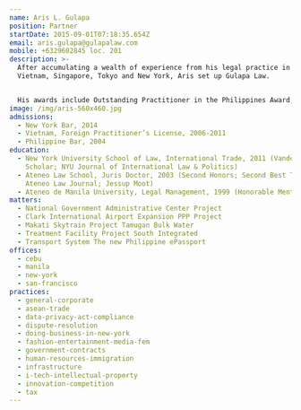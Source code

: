 ```yaml
---
name: Aris L. Gulapa
position: Partner
startDate: 2015-09-01T07:18:35.654Z
email: aris.gulapa@gulapalaw.com
mobile: +6329602845 loc. 201
description: >-
  After accumulating a wealth of experience from his legal practice in Manila,
  Vietnam, Singapore, Tokyo and New York, Aris set up Gulapa Law. 


  His awards include Outstanding Practitioner in the Philippines Award, Asialaw Regional Awards (2019), Dealmaker of the Year, Asia Business Law Journal (2017), Ranked in Projects, Infrastructure, and Energy (Band2), Chambers & Partners Asia Pacific and Chambers & Partners Global (2022, 2021, 2020); (Band 3), Chambers & Partners Asia Pacific and Chambers & Partners Global (2019, 2019, and 2017); Up and coming, Chambers & Partners Asia Pacific and Chambers & Partners Global (2016), Ranked in Corporate/M&A (Band 3), Chambers & Partners Asia Pacific & Chambers & Partners Global (2022, 2021, 2020, 2019, 2018, 2017 and 2016), Top 100 Lawyers in the Philippines, Asia Business Law Journal (2020, 2019 and 2018), Leading individual in Real Estate and Construction, The Legal 500 (2020, 2019, 2018, 2017 and 2016), Recommended Lawyer in Technology, Media and Telecoms, The Legal 500 (2022, 2020), Recommended Lawyer in Corporate/M&A, The Legal 500 (2022, 2021, 2020, 2019, 2018, 2017 and 2016), Recommended Lawyer in Projects  & Energy, The Legal 500 (2022, 2021, 2020, 2019, 2018, 2017 and 2016), Recommended Lawyer in Competiton,  The Legal 500 (2022), Highly regarded lawyer in Project Development and M&A, IFLR1000 (2021, 2020); Notable lawyer, IFLR1000 (2019 and 2018), and Distinguished Practitioner Commended in Infrastucture and Energy, Asialaw Profiles (2022, 2021, 2020).
image: /img/aris-560x460.jpg
admissions:
  - New York Bar, 2014
  - Vietnam, Foreign Practitioner’s License, 2006-2011
  - Philippine Bar, 2004
education:
  - New York University School of Law, International Trade, 2011 (Vanderbilt
    Scholar; NYU Journal of International Law & Politics)
  - Ateneo Law School, Juris Doctor, 2003 (Second Honors; Second Best Thesis;
    Ateneo Law Journal; Jessup Moot)
  - Ateneo de Manila University, Legal Management, 1999 (Honorable Mention)
matters:
  - National Government Administrative Center Project
  - Clark International Airport Expansion PPP Project
  - Makati Skytrain Project Tamugan Bulk Water
  - Treatment Facility Project South Integrated
  - Transport System The new Philippine ePassport
offices:
  - cebu
  - manila
  - new-york
  - san-francisco
practices:
  - general-corporate
  - asean-trade
  - data-privacy-act-compliance
  - dispute-resolution
  - doing-business-in-new-york
  - fashion-entertainment-media-fem
  - government-contracts
  - human-resources-immigration
  - infrastructure
  - i-tech-intellectual-property
  - innovation-competition
  - tax
---
```

